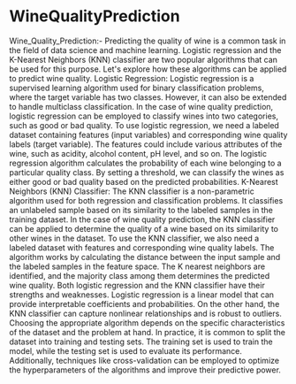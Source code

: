 # WineQualityPrediction
Wine_Quality_Prediction:-
Predicting the quality of wine is a common task in the field of data science and machine learning. Logistic regression and the K-Nearest Neighbors (KNN) classifier are two popular algorithms that can be used for this purpose. Let's explore how these algorithms can be applied to predict wine quality.
Logistic Regression:
Logistic regression is a supervised learning algorithm used for binary classification problems, where the target variable has two classes. However, it can also be extended to handle multiclass classification. In the case of wine quality prediction, logistic regression can be employed to classify wines into two categories, such as good or bad quality.
To use logistic regression, we need a labeled dataset containing features (input variables) and corresponding wine quality labels (target variable). The features could include various attributes of the wine, such as acidity, alcohol content, pH level, and so on.
The logistic regression algorithm calculates the probability of each wine belonging to a particular quality class. By setting a threshold, we can classify the wines as either good or bad quality based on the predicted probabilities.
K-Nearest Neighbors (KNN) Classifier:
The KNN classifier is a non-parametric algorithm used for both regression and classification problems. It classifies an unlabeled sample based on its similarity to the labeled samples in the training dataset. In the case of wine quality prediction, the KNN classifier can be applied to determine the quality of a wine based on its similarity to other wines in the dataset.
To use the KNN classifier, we also need a labeled dataset with features and corresponding wine quality labels. The algorithm works by calculating the distance between the input sample and the labeled samples in the feature space. The K nearest neighbors are identified, and the majority class among them determines the predicted wine quality.
Both logistic regression and the KNN classifier have their strengths and weaknesses. Logistic regression is a linear model that can provide interpretable coefficients and probabilities. On the other hand, the KNN classifier can capture nonlinear relationships and is robust to outliers. Choosing the appropriate algorithm depends on the specific characteristics of the dataset and the problem at hand.
In practice, it is common to split the dataset into training and testing sets. The training set is used to train the model, while the testing set is used to evaluate its performance. Additionally, techniques like cross-validation can be employed to optimize the hyperparameters of the algorithms and improve their predictive power.










